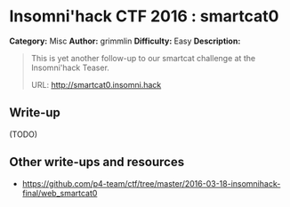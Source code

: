# Insomni'hack CTF 2016 : smartcat0

**Category:** Misc
**Author:** grimmlin
**Difficulty:** Easy
**Description:**

> This is yet another follow-up to our smartcat challenge at the Insomni'hack Teaser.
> 
> URL: http://smartcat0.insomni.hack

## Write-up

(TODO)

## Other write-ups and resources

* <https://github.com/p4-team/ctf/tree/master/2016-03-18-insomnihack-final/web_smartcat0>
